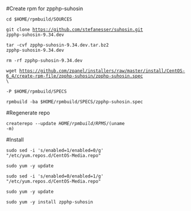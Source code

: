 #Create rpm for zpphp-suhosin

<code>cd $HOME/rpmbuild/SOURCES</code>

<code>git clone https://github.com/stefanesser/suhosin.git zpphp-suhosin-9.34.dev</code>

<code>tar -cvf zpphp-suhosin-9.34.dev.tar.bz2 zpphp-suhosin-9.34.dev</code>

<code>rm -rf zpphp-suhosin-9.34.dev</code>

<code>wget https://github.com/zpanel/installers/raw/master/install/CentOS-6_4/create-rpm-file/zpphp-suhosin/zpphp-suhosin.spec \ </code>

<code>-P $HOME/rpmbuild/SPECS</code>

<code>rpmbuild -ba $HOME/rpmbuild/SPECS/zpphp-suhosin.spec</code>

#Regenerate repo

<code>createrepo --update $HOME/rpmbuild/RPMS/$(uname -m)</code>

#Install

<code>sudo sed -i 's/enabled=1/enabled=0/g' "/etc/yum.repos.d/CentOS-Media.repo"</code>

<code>sudo yum -y update</code>

<code>sudo sed -i 's/enabled=0/enabled=1/g' "/etc/yum.repos.d/CentOS-Media.repo"</code>

<code>sudo yum -y update</code>

<code>sudo yum -y install zpphp-suhosin</code>

